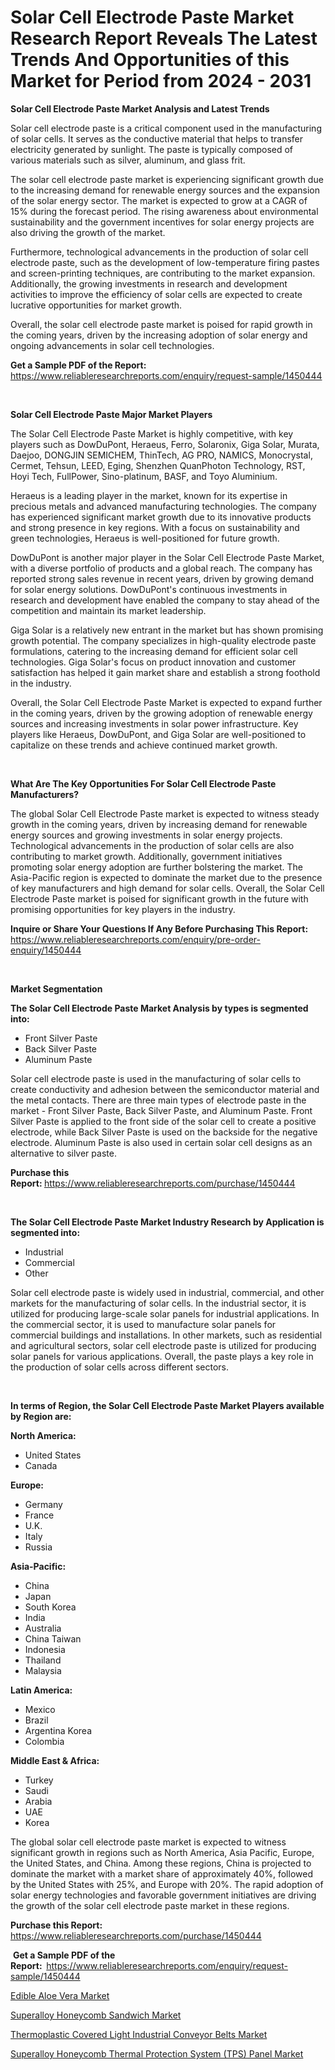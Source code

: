 <p><h1>Solar Cell Electrode Paste Market Research Report Reveals The Latest Trends And Opportunities of this Market for Period from 2024 - 2031</h1></p><p><strong>Solar Cell Electrode Paste Market Analysis and Latest Trends</strong></p>
<p><p>Solar cell electrode paste is a critical component used in the manufacturing of solar cells. It serves as the conductive material that helps to transfer electricity generated by sunlight. The paste is typically composed of various materials such as silver, aluminum, and glass frit.</p><p>The solar cell electrode paste market is experiencing significant growth due to the increasing demand for renewable energy sources and the expansion of the solar energy sector. The market is expected to grow at a CAGR of 15% during the forecast period. The rising awareness about environmental sustainability and the government incentives for solar energy projects are also driving the growth of the market.</p><p>Furthermore, technological advancements in the production of solar cell electrode paste, such as the development of low-temperature firing pastes and screen-printing techniques, are contributing to the market expansion. Additionally, the growing investments in research and development activities to improve the efficiency of solar cells are expected to create lucrative opportunities for market growth.</p><p>Overall, the solar cell electrode paste market is poised for rapid growth in the coming years, driven by the increasing adoption of solar energy and ongoing advancements in solar cell technologies.</p></p>
<p><strong>Get a Sample PDF of the Report:&nbsp;</strong> <a href="https://www.reliableresearchreports.com/enquiry/request-sample/1450444">https://www.reliableresearchreports.com/enquiry/request-sample/1450444</a></p>
<p>&nbsp;</p>
<p><strong>Solar Cell Electrode Paste Major Market Players</strong></p>
<p><p>The Solar Cell Electrode Paste Market is highly competitive, with key players such as DowDuPont, Heraeus, Ferro, Solaronix, Giga Solar, Murata, Daejoo, DONGJIN SEMICHEM, ThinTech, AG PRO, NAMICS, Monocrystal, Cermet, Tehsun, LEED, Eging, Shenzhen QuanPhoton Technology, RST, Hoyi Tech, FullPower, Sino-platinum, BASF, and Toyo Aluminium.</p><p>Heraeus is a leading player in the market, known for its expertise in precious metals and advanced manufacturing technologies. The company has experienced significant market growth due to its innovative products and strong presence in key regions. With a focus on sustainability and green technologies, Heraeus is well-positioned for future growth.</p><p>DowDuPont is another major player in the Solar Cell Electrode Paste Market, with a diverse portfolio of products and a global reach. The company has reported strong sales revenue in recent years, driven by growing demand for solar energy solutions. DowDuPont's continuous investments in research and development have enabled the company to stay ahead of the competition and maintain its market leadership.</p><p>Giga Solar is a relatively new entrant in the market but has shown promising growth potential. The company specializes in high-quality electrode paste formulations, catering to the increasing demand for efficient solar cell technologies. Giga Solar's focus on product innovation and customer satisfaction has helped it gain market share and establish a strong foothold in the industry.</p><p>Overall, the Solar Cell Electrode Paste Market is expected to expand further in the coming years, driven by the growing adoption of renewable energy sources and increasing investments in solar power infrastructure. Key players like Heraeus, DowDuPont, and Giga Solar are well-positioned to capitalize on these trends and achieve continued market growth.</p></p>
<p>&nbsp;</p>
<p><strong>What Are The Key Opportunities For Solar Cell Electrode Paste Manufacturers?</strong></p>
<p><p>The global Solar Cell Electrode Paste market is expected to witness steady growth in the coming years, driven by increasing demand for renewable energy sources and growing investments in solar energy projects. Technological advancements in the production of solar cells are also contributing to market growth. Additionally, government initiatives promoting solar energy adoption are further bolstering the market. The Asia-Pacific region is expected to dominate the market due to the presence of key manufacturers and high demand for solar cells. Overall, the Solar Cell Electrode Paste market is poised for significant growth in the future with promising opportunities for key players in the industry.</p></p>
<p><strong>Inquire or Share Your Questions If Any Before Purchasing This Report:</strong> <a href="https://www.reliableresearchreports.com/enquiry/pre-order-enquiry/1450444">https://www.reliableresearchreports.com/enquiry/pre-order-enquiry/1450444</a></p>
<p>&nbsp;</p>
<p><strong>Market Segmentation</strong></p>
<p><strong>The Solar Cell Electrode Paste Market Analysis by types is segmented into:</strong></p>
<p><ul><li>Front Silver Paste</li><li>Back Silver Paste</li><li>Aluminum Paste</li></ul></p>
<p><p>Solar cell electrode paste is used in the manufacturing of solar cells to create conductivity and adhesion between the semiconductor material and the metal contacts. There are three main types of electrode paste in the market - Front Silver Paste, Back Silver Paste, and Aluminum Paste. Front Silver Paste is applied to the front side of the solar cell to create a positive electrode, while Back Silver Paste is used on the backside for the negative electrode. Aluminum Paste is also used in certain solar cell designs as an alternative to silver paste.</p></p>
<p><strong>Purchase this Report:&nbsp;</strong><a href="https://www.reliableresearchreports.com/purchase/1450444">https://www.reliableresearchreports.com/purchase/1450444</a></p>
<p>&nbsp;</p>
<p><strong>The Solar Cell Electrode Paste Market Industry Research by Application is segmented into:</strong></p>
<p><ul><li>Industrial</li><li>Commercial</li><li>Other</li></ul></p>
<p><p>Solar cell electrode paste is widely used in industrial, commercial, and other markets for the manufacturing of solar cells. In the industrial sector, it is utilized for producing large-scale solar panels for industrial applications. In the commercial sector, it is used to manufacture solar panels for commercial buildings and installations. In other markets, such as residential and agricultural sectors, solar cell electrode paste is utilized for producing solar panels for various applications. Overall, the paste plays a key role in the production of solar cells across different sectors.</p></p>
<p>&nbsp;</p>
<p><strong>In terms of Region, the Solar Cell Electrode Paste Market Players available by Region are:</strong></p>
<p>
    <p> <strong> North America: </strong>
        <ul>
            <li>United States</li>
            <li>Canada</li>
        </ul>
        </p> 
    <p> <strong> Europe: </strong>
        <ul>
            <li>Germany</li>
            <li>France</li>
            <li>U.K.</li>
            <li>Italy</li>
            <li>Russia</li>
        </ul>
        </p> 
    <p> <strong> Asia-Pacific: </strong>
        <ul>
            <li>China</li>
            <li>Japan</li>
            <li>South Korea</li>
            <li>India</li>
            <li>Australia</li>
            <li>China Taiwan</li>
            <li>Indonesia</li>
            <li>Thailand</li>
            <li>Malaysia</li>
        </ul>
        </p> 
    <p> <strong> Latin America: </strong>
        <ul>
            <li>Mexico</li>
            <li>Brazil</li>
            <li>Argentina Korea</li>
            <li>Colombia</li>
        </ul>
        </p> 
    <p> <strong> Middle East & Africa: </strong>
        <ul>
            <li>Turkey</li>
            <li>Saudi</li>
            <li>Arabia</li>
            <li>UAE</li>
            <li>Korea</li>
        </ul>
    </p>
    </p>
<p><p>The global solar cell electrode paste market is expected to witness significant growth in regions such as North America, Asia Pacific, Europe, the United States, and China. Among these regions, China is projected to dominate the market with a market share of approximately 40%, followed by the United States with 25%, and Europe with 20%. The rapid adoption of solar energy technologies and favorable government initiatives are driving the growth of the solar cell electrode paste market in these regions.</p></p>
<p><strong>Purchase this Report: </strong><a href="https://www.reliableresearchreports.com/purchase/1450444">https://www.reliableresearchreports.com/purchase/1450444</a></p>
<p>&nbsp;<strong>Get a Sample PDF of the Report:&nbsp;&nbsp;</strong><a href="https://www.reliableresearchreports.com/enquiry/request-sample/1450444">https://www.reliableresearchreports.com/enquiry/request-sample/1450444</a></p>
<p><strong></strong></p>
<p><p><a href="https://view.publitas.com/reportprime-1/edible-aloe-vera-market-size-evaluating-its-market-trends-growth-and-projections-2024-2031/">Edible Aloe Vera Market</a></p><p><a href="https://github.com/bobicer/Market-Research-Report-List-2/blob/main/superalloy-honeycomb-sandwich-market.md">Superalloy Honeycomb Sandwich Market</a></p><p><a href="https://iodized-pantydraco-05c.notion.site/Insights-into-Thermoplastic-Covered-Light-Industrial-Conveyor-Belts-Market-Size-Analysing-Market-Sh-a9aec8c9f67b4777951ac25f0fd85f40">Thermoplastic Covered Light Industrial Conveyor Belts Market</a></p><p><a href="https://github.com/timeliteaut/Market-Research-Report-List-1/blob/main/superalloy-honeycomb-thermal-protection-system-tps-panel-market.md">Superalloy Honeycomb Thermal Protection System (TPS) Panel Market</a></p></p>